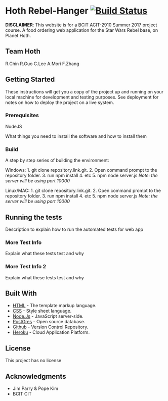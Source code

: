 # Hoth Rebel-Hanger [![Build Status](https://travis-ci.org/ACIT2910-HOTH/hoth.svg?branch=develop)](https://travis-ci.org/ACIT2910-HOTH/hoth)
**DISCLAIMER**: This website is for a BCIT ACIT-2910 Summer 2017 project course. 
A food ordering web application for the Star Wars Rebel base, on Planet Hoth. 

## Team Hoth
R.Chin
R.Guo
C.Lee
A.Mori
F.Zhang

## Getting Started

These instructions will get you a copy of the project up and running on your local machine for development and testing purposes. See deployment for notes on how to deploy the project on a live system.

### Prerequisites

NodeJS

What things you need to install the software and how to install them


### Build

A step by step series of building the environment:

Windows:
	1. git clone repository.link.git.
	2. Open command prompt to the repository folder.
	3. run npm install
	4. etc
	5. npm node server.js
		_Note: the server will be using port 10000_
	
Linux/MAC:
	1. git clone repository.link.git.
	2. Open command prompt to the repository folder.
	3. run npm install
	4. etc
	5. npm node server.js
	   _Note: the server will be using port 10000_

## Running the tests

Description to explain how to run the automated tests for web app

### More Test Info

Explain what these tests test and why


### More Test Info 2

Explain what these tests test and why


## Built With

* [HTML](https://en.wikipedia.org/wiki/HTML5) - The template markup language.
* [CSS](https://en.wikipedia.org/wiki/Cascading_Style_Sheets) - Style sheet language.
* [Node.Js](https://nodejs.org/en/) - JavaScript server-side.
* [PostGres](https://www.postgresql.org/) - Open source database.
* [Github](https://github.com/) - Version Control Repository.
* [Heroku](https://www.heroku.com/) - Cloud Application Platform.

## License

This project has no license

## Acknowledgments

* Jim Parry & Pope Kim
* BCIT CIT
